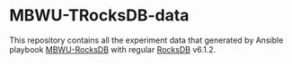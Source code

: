 # MBWU-TRocksDB-data

This repository contains all the experiment data that generated by Ansible playbook [MBWU-RocksDB](https://github.com/ljishen/MBWU-RocksDB) with regular [RocksDB](https://github.com/facebook/rocksdb) v6.1.2.
